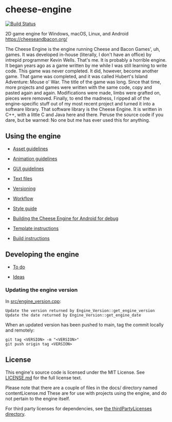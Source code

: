 # cheese-engine

[![Build Status](https://wells-family.xyz/jenkins/buildStatus/icon?job=cheese-engine)](https://wells-family.xyz/jenkins/job/cheese-engine/)

2D game engine for Windows, macOS, Linux, and Android
https://cheeseandbacon.org/

The Cheese Engine is the engine running Cheese and Bacon Games', uh, games.
It was developed in-house (literally, I don't have an office) by intrepid programmer Kevin Wells. That's me.
It is probably a horrible engine. It began years ago as a game written by me while I was still learning to write code.
This game was never completed. It did, however, become another game.
That game was completed, and it was called Hubert's Island Adventure: Mouse o' War. The title of the game was long.
Since that time, more projects and games were written with the same code, copy and pasted again and again.
Modifications were made, limbs were grafted on, pieces were removed.
Finally, to end the madness, I ripped all of the engine-specific stuff out of my most recent project and turned it into
a software library. That software library is the Cheese Engine. It is written in C++, with a little C and Java here and
there. Peruse the source code if you dare, but be warned: No one but me has ever used this for anything.

## Using the engine

* [Asset guidelines](docs/assetGuidelines.md)
* [Animation guidelines](docs/animationGuidelines.md)
* [GUI guidelines](docs/guiGuidelines.md)

* [Text files](docs/textFiles.md)
* [Versioning](docs/versioning.md)
* [Workflow](docs/workflow.md)

* [Style guide](docs/styleGuide.md)

* [Building the Cheese Engine for Android for debug](docs/buildingAndroidDebug.md)

* [Template instructions](docs/templateInstructions.md)
* [Build instructions](docs/buildInstructions.md)

## Developing the engine

* [To do](development/toDo.md)

* [Ideas](development/design/ideas.md)

### Updating the engine version

In [src/engine_version.cpp](src/engine_version.cpp):

    Update the version returned by Engine_Version::get_engine_version
    Update the date returned by Engine_Version::get_engine_date

When an updated version has been pushed to main, tag the commit locally and remotely:

    git tag <VERSION> -m "<VERSION>"
    git push origin tag <VERSION>

## License

This engine's source code is licensed under the MIT License. See [LICENSE.md](docs/LICENSE.md) for the full license
text.

Please note that there are a couple of files in the docs/ directory named contentLicense<Type>.md
These are for use with projects using the engine, and do not pertain to the engine itself.

For third party licenses for dependencies, see [the thirdPartyLicenses directory](docs/thirdPartyLicenses).

